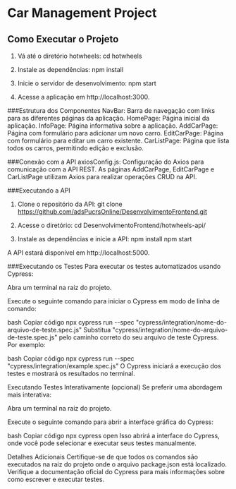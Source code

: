 # Car Management Project

## Como Executar o Projeto

1. Vá até o diretório hotwheels:
cd hotwheels

2. Instale as dependências:
npm install


3. Inicie o servidor de desenvolvimento:
npm start

4. Acesse a aplicação em http://localhost:3000.

 
###Estrutura dos Componentes
NavBar: Barra de navegação com links para as diferentes páginas da aplicação.
HomePage: Página inicial da aplicação.
InfoPage: Página informativa sobre a aplicação.
AddCarPage: Página com formulário para adicionar um novo carro.
EditCarPage: Página com formulário para editar um carro existente.
CarListPage: Página que lista todos os carros, permitindo edição e exclusão.


###Conexão com a API
axiosConfig.js: Configuração do Axios para comunicação com a API REST.
As páginas AddCarPage, EditCarPage e CarListPage utilizam Axios para realizar operações CRUD na API.

###Executando a API
1. Clone o repositório da API:
git clone https://github.com/adsPucrsOnline/DesenvolvimentoFrontend.git

2. Acesse o diretório:
cd DesenvolvimentoFrontend/hotwheels-api/


3. Instale as dependências e inicie a API:
npm install
npm start

A API estará disponível em http://localhost:5000.



###Executando os Testes
Para executar os testes automatizados usando Cypress:

Abra um terminal na raiz do projeto.

Execute o seguinte comando para iniciar o Cypress em modo de linha de comando:

bash
Copiar código
npx cypress run --spec "cypress/integration/nome-do-arquivo-de-teste.spec.js"
Substitua "cypress/integration/nome-do-arquivo-de-teste.spec.js" pelo caminho correto do seu arquivo de teste Cypress.
Por exemplo:

bash
Copiar código
npx cypress run --spec "cypress/integration/example.spec.js"
O Cypress iniciará a execução dos testes e mostrará os resultados no terminal.

Executando Testes Interativamente (opcional)
Se preferir uma abordagem mais interativa:

Abra um terminal na raiz do projeto.

Execute o seguinte comando para abrir a interface gráfica do Cypress:

bash
Copiar código
npx cypress open
Isso abrirá a interface do Cypress, onde você pode selecionar e executar seus testes manualmente.

Detalhes Adicionais
Certifique-se de que todos os comandos são executados na raiz do projeto onde o arquivo package.json está localizado.
Verifique a documentação oficial do Cypress para mais informações sobre como escrever e executar testes.



